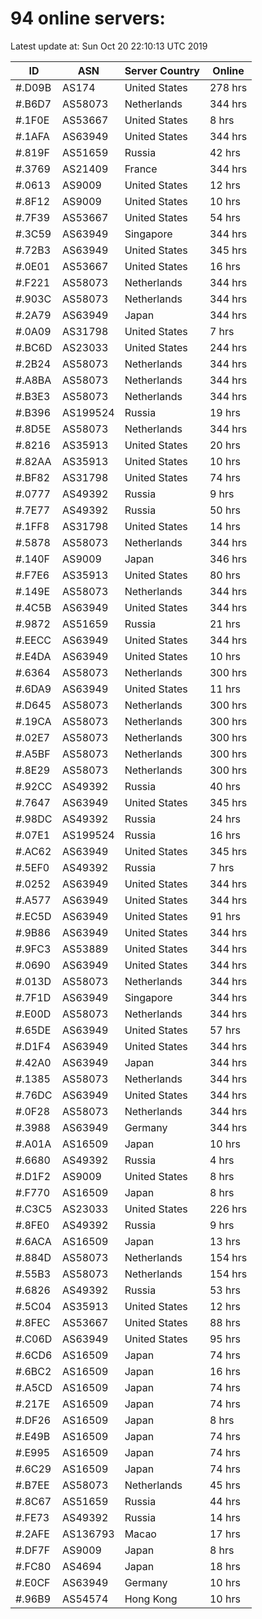 # 94 online servers:

Latest update at: Sun Oct 20 22:10:13 UTC 2019

| ID | ASN | Server Country | Online |
| -- | --- | -------------- | ------ |
| #.D09B | AS174 | United States | 278 hrs |
| #.B6D7 | AS58073 | Netherlands | 344 hrs |
| #.1F0E | AS53667 | United States | 8 hrs |
| #.1AFA | AS63949 | United States | 344 hrs |
| #.819F | AS51659 | Russia | 42 hrs |
| #.3769 | AS21409 | France | 344 hrs |
| #.0613 | AS9009 | United States | 12 hrs |
| #.8F12 | AS9009 | United States | 10 hrs |
| #.7F39 | AS53667 | United States | 54 hrs |
| #.3C59 | AS63949 | Singapore | 344 hrs |
| #.72B3 | AS63949 | United States | 345 hrs |
| #.0E01 | AS53667 | United States | 16 hrs |
| #.F221 | AS58073 | Netherlands | 344 hrs |
| #.903C | AS58073 | Netherlands | 344 hrs |
| #.2A79 | AS63949 | Japan | 344 hrs |
| #.0A09 | AS31798 | United States | 7 hrs |
| #.BC6D | AS23033 | United States | 244 hrs |
| #.2B24 | AS58073 | Netherlands | 344 hrs |
| #.A8BA | AS58073 | Netherlands | 344 hrs |
| #.B3E3 | AS58073 | Netherlands | 344 hrs |
| #.B396 | AS199524 | Russia | 19 hrs |
| #.8D5E | AS58073 | Netherlands | 344 hrs |
| #.8216 | AS35913 | United States | 20 hrs |
| #.82AA | AS35913 | United States | 10 hrs |
| #.BF82 | AS31798 | United States | 74 hrs |
| #.0777 | AS49392 | Russia | 9 hrs |
| #.7E77 | AS49392 | Russia | 50 hrs |
| #.1FF8 | AS31798 | United States | 14 hrs |
| #.5878 | AS58073 | Netherlands | 344 hrs |
| #.140F | AS9009 | Japan | 346 hrs |
| #.F7E6 | AS35913 | United States | 80 hrs |
| #.149E | AS58073 | Netherlands | 344 hrs |
| #.4C5B | AS63949 | United States | 344 hrs |
| #.9872 | AS51659 | Russia | 21 hrs |
| #.EECC | AS63949 | United States | 344 hrs |
| #.E4DA | AS63949 | United States | 10 hrs |
| #.6364 | AS58073 | Netherlands | 300 hrs |
| #.6DA9 | AS63949 | United States | 11 hrs |
| #.D645 | AS58073 | Netherlands | 300 hrs |
| #.19CA | AS58073 | Netherlands | 300 hrs |
| #.02E7 | AS58073 | Netherlands | 300 hrs |
| #.A5BF | AS58073 | Netherlands | 300 hrs |
| #.8E29 | AS58073 | Netherlands | 300 hrs |
| #.92CC | AS49392 | Russia | 40 hrs |
| #.7647 | AS63949 | United States | 345 hrs |
| #.98DC | AS49392 | Russia | 24 hrs |
| #.07E1 | AS199524 | Russia | 16 hrs |
| #.AC62 | AS63949 | United States | 345 hrs |
| #.5EF0 | AS49392 | Russia | 7 hrs |
| #.0252 | AS63949 | United States | 344 hrs |
| #.A577 | AS63949 | United States | 344 hrs |
| #.EC5D | AS63949 | United States | 91 hrs |
| #.9B86 | AS63949 | United States | 344 hrs |
| #.9FC3 | AS53889 | United States | 344 hrs |
| #.0690 | AS63949 | United States | 344 hrs |
| #.013D | AS58073 | Netherlands | 344 hrs |
| #.7F1D | AS63949 | Singapore | 344 hrs |
| #.E00D | AS58073 | Netherlands | 344 hrs |
| #.65DE | AS63949 | United States | 57 hrs |
| #.D1F4 | AS63949 | United States | 344 hrs |
| #.42A0 | AS63949 | Japan | 344 hrs |
| #.1385 | AS58073 | Netherlands | 344 hrs |
| #.76DC | AS63949 | United States | 344 hrs |
| #.0F28 | AS58073 | Netherlands | 344 hrs |
| #.3988 | AS63949 | Germany | 344 hrs |
| #.A01A | AS16509 | Japan | 10 hrs |
| #.6680 | AS49392 | Russia | 4 hrs |
| #.D1F2 | AS9009 | United States | 8 hrs |
| #.F770 | AS16509 | Japan | 8 hrs |
| #.C3C5 | AS23033 | United States | 226 hrs |
| #.8FE0 | AS49392 | Russia | 9 hrs |
| #.6ACA | AS16509 | Japan | 13 hrs |
| #.884D | AS58073 | Netherlands | 154 hrs |
| #.55B3 | AS58073 | Netherlands | 154 hrs |
| #.6826 | AS49392 | Russia | 53 hrs |
| #.5C04 | AS35913 | United States | 12 hrs |
| #.8FEC | AS53667 | United States | 88 hrs |
| #.C06D | AS63949 | United States | 95 hrs |
| #.6CD6 | AS16509 | Japan | 74 hrs |
| #.6BC2 | AS16509 | Japan | 16 hrs |
| #.A5CD | AS16509 | Japan | 74 hrs |
| #.217E | AS16509 | Japan | 74 hrs |
| #.DF26 | AS16509 | Japan | 8 hrs |
| #.E49B | AS16509 | Japan | 74 hrs |
| #.E995 | AS16509 | Japan | 74 hrs |
| #.6C29 | AS16509 | Japan | 74 hrs |
| #.B7EE | AS58073 | Netherlands | 45 hrs |
| #.8C67 | AS51659 | Russia | 44 hrs |
| #.FE73 | AS49392 | Russia | 14 hrs |
| #.2AFE | AS136793 | Macao | 17 hrs |
| #.DF7F | AS9009 | Japan | 8 hrs |
| #.FC80 | AS4694 | Japan | 18 hrs |
| #.E0CF | AS63949 | Germany | 10 hrs |
| #.96B9 | AS54574 | Hong Kong | 10 hrs |

